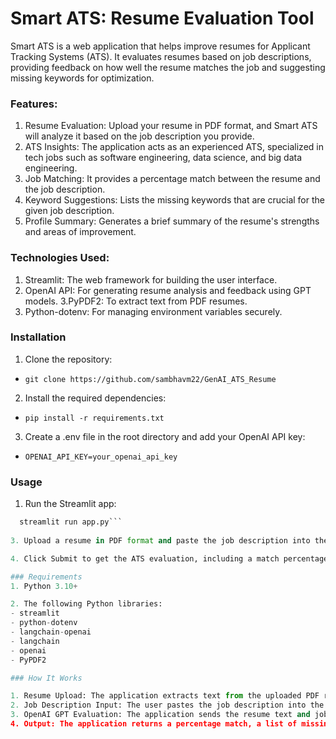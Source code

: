 # Smart ATS: Resume Evaluation Tool
Smart ATS is a web application that helps improve resumes for Applicant Tracking Systems (ATS). It evaluates resumes based on job descriptions, providing feedback on how well the resume matches the job and suggesting missing keywords for optimization.

### Features:

1. Resume Evaluation: Upload your resume in PDF format, and Smart ATS will analyze it based on the job description you provide.
2. ATS Insights: The application acts as an experienced ATS, specialized in tech jobs such as software engineering, data science, and big data engineering.
3. Job Matching: It provides a percentage match between the resume and the job description.
4. Keyword Suggestions: Lists the missing keywords that are crucial for the given job description.
5. Profile Summary: Generates a brief summary of the resume's strengths and areas of improvement.
  
### Technologies Used:

1. Streamlit: The web framework for building the user interface.
2. OpenAI API: For generating resume analysis and feedback using GPT models.
3.PyPDF2: To extract text from PDF resumes.
4. Python-dotenv: For managing environment variables securely.

### Installation

1. Clone the repository:
   
- ``git clone https://github.com/sambhavm22/GenAI_ATS_Resume``

2. Install the required dependencies:
- ``pip install -r requirements.txt``

3. Create a .env file in the root directory and add your OpenAI API key:
- ``OPENAI_API_KEY=your_openai_api_key``

### Usage
1. Run the Streamlit app:
```python
  streamlit run app.py```
   
3. Upload a resume in PDF format and paste the job description into the text area.

4. Click Submit to get the ATS evaluation, including a match percentage, missing keywords, and a summary.

### Requirements
1. Python 3.10+

2. The following Python libraries:
- streamlit
- python-dotenv
- langchain-openai
- langchain
- openai
- PyPDF2

### How It Works

1. Resume Upload: The application extracts text from the uploaded PDF resume using PyPDF2.
2. Job Description Input: The user pastes the job description into the text area.
3. OpenAI GPT Evaluation: The application sends the resume text and job description to OpenAI's GPT model, which acts as an ATS to evaluate the match and suggest missing keywords.
4. Output: The application returns a percentage match, a list of missing keywords, and a profile summary.





